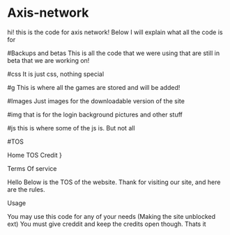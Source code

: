 # Axis-network
hi! this is the code for axis network! Below I will explain what all the code is for

#Backups and betas
This is all the code that we were using that are still in beta that we are working on!

#css
It is just css, nothing special

#g
This is where all the games are stored and will be added!

#Images
Just images for the downloadable version of the site

#img
that is for the login background pictures and other stuff

#js
this is where some of the js is. But not all



#TOS 

Home
TOS
Credit
}

Terms Of service


Hello Below is the TOS of the website. Thank for visiting our site, and here are the rules.

Usage

You may use this code for any of your needs (Making the site unblocked ext) You must give creddit and keep the credits open though. Thats it

